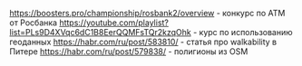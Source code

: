 https://boosters.pro/championship/rosbank2/overview - конкурс по АТМ от Росбанка
https://youtube.com/playlist?list=PLs9D4XVqc6dC1B8EerQQMFsTQr2kzqOhk - курс по использованию геоданных
https://habr.com/ru/post/583810/ - статья про walkability в Питере
https://habr.com/ru/post/579838/ - полигионы из OSM
